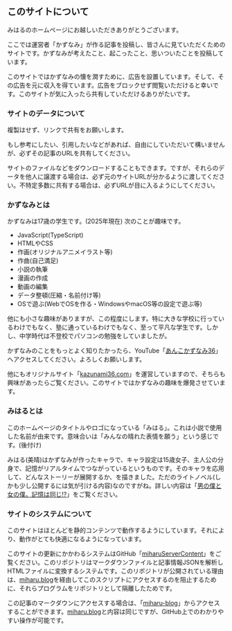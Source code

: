 ## このサイトについて
みはるのホームページにお越しいただきありがとうございます。

ここでは運営者「かずなみ」が作る記事を投稿し、皆さんに見ていただくためのサイトです。かずなみが考えたこと、起こったこと、思いついたことを投稿しています。

このサイトではかずなみの懐を潤すために、広告を設置しています。そして、その広告を元に収入を得ています。広告をブロックせず閲覧いただけると幸いです。このサイトが気に入ったら共有していただけるありがたいです。

### サイトのデータについて
複製はせず、リンクで共有をお願いします。

もし参考にしたい、引用したいなどがあれば、自由にしていただいて構いませんが、必ずその記事のURLを共有してください。

サイトのファイルなどをダウンロードすることもできます。ですが、それらのデータを他人に譲渡する場合は、必ず元のサイトURLが分かるように渡してください。不特定多数に共有する場合は、必ずURLが目に入るようにしてください。

### かずなみとは
 かずなみは17歳の学生です。(2025年現在) 次のことが趣味です。

- JavaScript(TypeScript)
- HTMLやCSS
- 作画(オリジナルアニメイラスト等)
- 作曲(自己満足)
- 小説の執筆
- 漫画の作成
- 動画の編集
- データ整頓(圧縮・名前付け等)
- OSで遊ぶ(WebでOSを作る・WindowsやmacOS等の設定で遊ぶ等)

他にも小さな趣味がありますが、この程度にします。特に大きな学校に行っているわけでもなく、塾に通っているわけでもなく、至って平凡な学生です。しかし、中学時代は不登校でパソコンの勉強をしていましたが。

かずなみのことをもっとよく知りたかったら、YouTube「[あんこかずなみ36](https://www.youtube.com/@azkazunami36)」へアクセスしてください。よろしくお願いします。

他にもオリジナルサイト「[kazunami36.com](https://kazunami36.com)」を運営していますので、そちらも興味があったらご覧ください。このサイトではかずなみの趣味を爆発させています。

### みはるとは
このホームページのタイトルやロゴになっている「みはる」。これは小説で使用した名前が由来です。意味合いは「みんなの晴れた表情を願う」という感じです。(後付け)

みはる(美晴)はかずなみが作ったキャラで、キャラ設定は15歳女子、主人公の分身で、記憶がリアルタイムでつながっているというものです。そのキャラを応用して、どんなストーリーが展開するか、を描きました。ただのライトノベル(しかも少し公開するには気が引ける内容)なのですがね。詳しい内容は「[男の僕と女の僕。記憶は同じ!?](https://miharu.blog/htmlBlogSource/8.html)」をご覧ください。

### サイトのシステムについて
このサイトはほとんどを静的コンテンツで動作するようにしています。それにより、動作がとても快適になるようになっています。

このサイトの更新にかかわるシステムはGitHub「[miharuServerContent](https://github.com/azkazunami36/miharuServerContent)」をご覧ください。このリポジトリはマークダウンファイルと記事情報JSONを解析しHTMLファイルに変換するシステムです。このリポジトリが公開されている理由は、[miharu.blog](https://www.miharu.blog)を経由してこのスクリプトにアクセスするのを阻止するために、それらプログラムをリポジトリとして隔離したためです。

この記事のマークダウンにアクセスする場合は、「[miharu-blog](https://github.com/azkazunami36/miharu-blog)」からアクセスすることができます。[miharu.blog](https://www.miharu.blog)と内容は同じですが、GitHub上でのわかりやすい操作が可能です。
